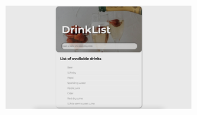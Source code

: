 # 

![Image of app](https://raw.githubusercontent.com/jtczak/simple-search-engine/master/simple-search-engine.png)
